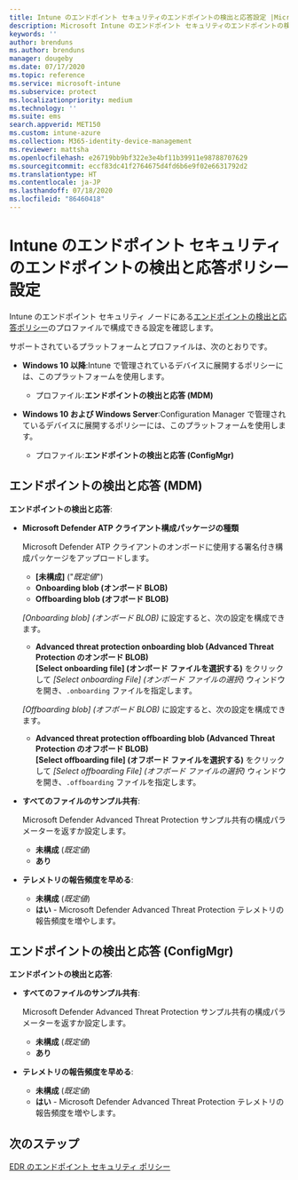 ```yaml
---
title: Intune のエンドポイント セキュリティのエンドポイントの検出と応答設定 |Microsoft Docs
description: Microsoft Intune のエンドポイント セキュリティのエンドポイントの検出と応答ポリシー設定
keywords: ''
author: brenduns
ms.author: brenduns
manager: dougeby
ms.date: 07/17/2020
ms.topic: reference
ms.service: microsoft-intune
ms.subservice: protect
ms.localizationpriority: medium
ms.technology: ''
ms.suite: ems
search.appverid: MET150
ms.custom: intune-azure
ms.collection: M365-identity-device-management
ms.reviewer: mattsha
ms.openlocfilehash: e26719bb9bf322e3e4bf11b39911e98788707629
ms.sourcegitcommit: eccf83dc41f2764675d4fd6b6e9f02e6631792d2
ms.translationtype: HT
ms.contentlocale: ja-JP
ms.lasthandoff: 07/18/2020
ms.locfileid: "86460418"
---
```

# <a name="endpoint-detection-and-response-policy-settings-for-endpoint-security-in-intune"></a>Intune のエンドポイント セキュリティのエンドポイントの検出と応答ポリシー設定

Intune のエンドポイント セキュリティ ノードにある[エンドポイントの検出と応答ポリシー](../protect/endpoint-security-edr-policy.md)のプロファイルで構成できる設定を確認します。

サポートされているプラットフォームとプロファイルは、次のとおりです。

- **Windows 10 以降**:Intune で管理されているデバイスに展開するポリシーには、このプラットフォームを使用します。
  - プロファイル:**エンドポイントの検出と応答 (MDM)**

- **Windows 10 および Windows Server**:Configuration Manager で管理されているデバイスに展開するポリシーには、このプラットフォームを使用します。
  - プロファイル:**エンドポイントの検出と応答 (ConfigMgr)**

## <a name="endpoint-detection-and-response-mdm"></a>エンドポイントの検出と応答 (MDM)

**エンドポイントの検出と応答**:

- **Microsoft Defender ATP クライアント構成パッケージの種類**

  Microsoft Defender ATP クライアントのオンボードに使用する署名付き構成パッケージをアップロードします。

  - **[未構成]** ("*既定値*")
  - **Onboarding blob (オンボード BLOB)**  
  - **Offboarding blob (オフボード BLOB)**  

  *[Onboarding blob] (オンボード BLOB)* に設定すると、次の設定を構成できます。

  - **Advanced threat protection onboarding blob (Advanced Threat Protection のオンボード BLOB)**  
    **[Select onboarding file] (オンボード ファイルを選択する)** をクリックして *[Select onboarding File] (オンボード ファイルの選択)* ウィンドウを開き、`.onboarding` ファイルを指定します。

  *[Offboarding blob] (オフボード BLOB)* に設定すると、次の設定を構成できます。
  
  - **Advanced threat protection offboarding blob (Advanced Threat Protection のオフボード BLOB)**  
     **[Select offboarding file] (オフボード ファイルを選択する)** をクリックして *[Select offboarding File] (オフボード ファイルの選択)* ウィンドウを開き、`.offboarding` ファイルを指定します。

- **すべてのファイルのサンプル共有**:  

  Microsoft Defender Advanced Threat Protection サンプル共有の構成パラメーターを返すか設定します。  
  - **未構成** (*既定値*)
  - **あり**

- **テレメトリの報告頻度を早める**:

  - **未構成** (*既定値*)
  - **はい** - Microsoft Defender Advanced Threat Protection テレメトリの報告頻度を増やします。

## <a name="endpoint-detection-and-response-configmgr"></a>エンドポイントの検出と応答 (ConfigMgr)

**エンドポイントの検出と応答**:

- **すべてのファイルのサンプル共有**:  

  Microsoft Defender Advanced Threat Protection サンプル共有の構成パラメーターを返すか設定します。  
  - **未構成** (*既定値*)
  - **あり**

- **テレメトリの報告頻度を早める**:

  - **未構成** (*既定値*)
  - **はい** - Microsoft Defender Advanced Threat Protection テレメトリの報告頻度を増やします。

## <a name="next-steps"></a>次のステップ

[EDR のエンドポイント セキュリティ ポリシー](../protect/endpoint-security-edr-policy.md)
